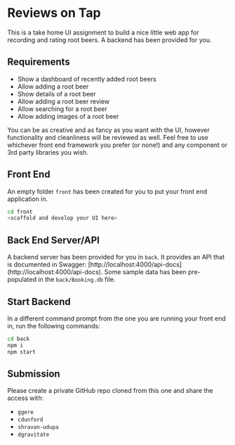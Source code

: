 # Reviews on Tap

This is a take home UI assignment to build a nice little web app for recording and rating root beers.  A backend has been provided for you.

## Requirements

* Show a dashboard of recently added root beers
* Allow adding a root beer
* Show details of a root beer 
* Allow adding a root beer review  
* Allow searching for a root beer  
* Allow adding images of a root beer 

You can be as creative and as fancy as you want with the UI, however functionality and cleanliness will be reviewed as well.
Feel free to use whichever front end framework you prefer (or none!) and any component or 3rd party libraries you wish.

## Front End

An empty folder `front` has been created for you to put your front end application in.

```sh
cd front
<scaffold and develop your UI here>
```

## Back End Server/API

A backend server has been provided for you in `back`.  It provides an API that is documented in Swagger: [http://localhost:4000/api-docs] (http://localhost:4000/api-docs).
Some sample data has been pre-populated in the `back/Booking.db` file.

## Start Backend
In a different command prompt from the one you are running your front end in, run the following commands:

```sh
cd back
npm i
npm start
```

## Submission

Please create a private GitHub repo cloned from this one and share the access with:

* `ggere`
* `cdunford`
* `shravan-udupa`
* `dgravitate`
